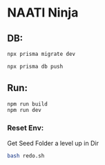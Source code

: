 # NAATI Ninja

## DB:

```bash
npx prisma migrate dev
```

```bash
npx prisma db push
```


## Run:

```bash
npm run build
npm run dev
```

### Reset Env:

Get Seed Folder a level up in Dir

```bash
bash redo.sh
```
